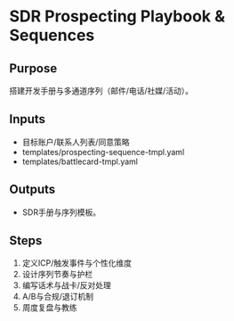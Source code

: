 # SDR Prospecting Playbook & Sequences

## Purpose

搭建开发手册与多通道序列（邮件/电话/社媒/活动）。

## Inputs

- 目标账户/联系人列表/同意策略
- templates/prospecting-sequence-tmpl.yaml
- templates/battlecard-tmpl.yaml

## Outputs

- SDR手册与序列模板。

## Steps

1. 定义ICP/触发事件与个性化维度
2. 设计序列节奏与护栏
3. 编写话术与战卡/反对处理
4. A/B与合规/退订机制
5. 周度复盘与教练
